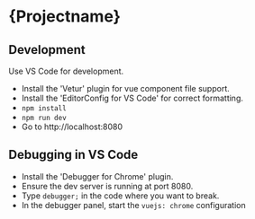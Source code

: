 # {Projectname}

## Development

Use VS Code for development.

- Install the 'Vetur' plugin for vue component file support.
- Install the 'EditorConfig for VS Code' for correct formatting.
- `npm install`
- `npm run dev`
- Go to http://localhost:8080

## Debugging in VS Code

- Install the 'Debugger for Chrome' plugin.
- Ensure the dev server is running at port 8080.
- Type `debugger;` in the code where you want to break.
- In the debugger panel, start the `vuejs: chrome` configuration
